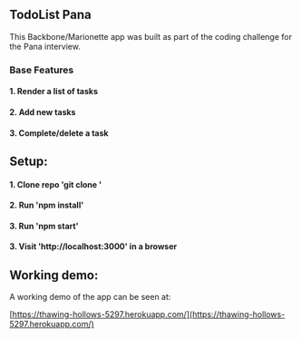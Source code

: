 ## TodoList Pana

This Backbone/Marionette app was built as part of the coding challenge
for the Pana interview.

### Base Features

#### 1. Render a list of tasks
#### 2. Add new tasks
#### 3. Complete/delete a task

## Setup:

#### 1. Clone repo 'git clone <repository-url>'
#### 2. Run 'npm install'
#### 3. Run 'npm start'
#### 3. Visit 'http://localhost:3000' in a browser

## Working demo:

A working demo of the app can be seen at:

[https://thawing-hollows-5297.herokuapp.com/](https://thawing-hollows-5297.herokuapp.com/)
